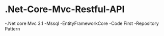 # .Net-Core-Mvc-Restful-API

-.Net core Mvc 3.1
-Mssql
-EntityFrameworkCore
-Code First
-Repository Pattern
